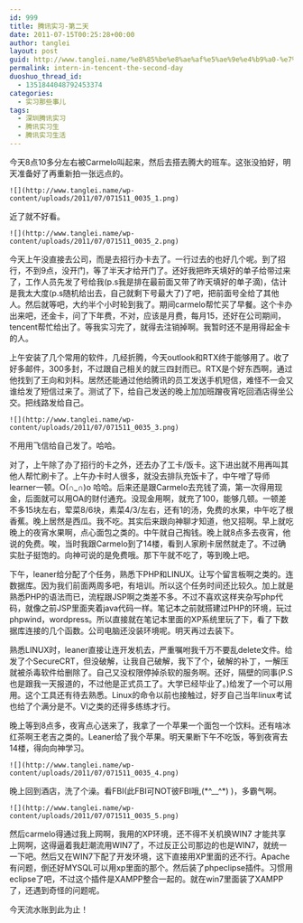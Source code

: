 ```yaml
---
id: 999
title: 腾讯实习-第二天
date: 2011-07-15T00:25:28+00:00
author: tanglei
layout: post
guid: http://www.tanglei.name/%e8%85%be%e8%ae%af%e5%ae%9e%e4%b9%a0-%e7%ac%ac%e4%ba%8c%e5%a4%a9/
permalink: intern-in-tencent-the-second-day
duoshuo_thread_id:
  - 1351844048792453374
categories:
  - 实习那些事儿
tags:
  - 深圳腾讯实习
  - 腾讯实习生
  - 腾讯实习生活
---
```

今天8点10多分左右被Carmelo叫起来，然后去搭去腾大的班车。这张没拍好，明天准备好了再重新拍一张远点的。 


	![](http://www.tanglei.name/wp-content/uploads/2011/07/071511_0035_1.png) 

近了就不好看。 


	![](http://www.tanglei.name/wp-content/uploads/2011/07/071511_0035_2.png) 

今天上午没直接去公司，而是去招行办卡去了。一行过去的也好几个呢。到了招行，不到9点，没开门，等了半天才给开门了。还好我把昨天填好的单子给带过来了，工作人员先发了号给我(p.s我是排在最前面又带了昨天填好的单子滴)，估计是我太大度(p.s随机给出去，自己就剩下号最大了)了吧，把前面号全给了其他人。然后就等吧，大约半个小时轮到我了。期间carmelo帮忙买了早餐。这个卡办出来吧，还金卡，问了下年费，不对，应该是月费，每月15，还好在公司期间，tencent帮忙给出了。等我实习完了，就得去注销掉啊。我暂时还不是用得起金卡的人。 

上午安装了几个常用的软件，几经折腾，今天outlook和RTX终于能够用了。收了好多邮件，300多封，不过跟自己相关的就三四封而已。RTX是个好东西啊，通过他找到了王向和刘科。居然还能通过他给腾讯的员工发送手机短信，难怪不一会又谁给发了短信过来了。测试了下，给自己发送的晚上加加班蹭夜宵吃回酒店得坐公交。把线路发给自己。 


	![](http://www.tanglei.name/wp-content/uploads/2011/07/071511_0035_3.png) 

不用用飞信给自己发了。哈哈。 

对了，上午除了办了招行的卡之外，还去办了工卡/饭卡。这下进出就不用再叫其他人帮忙刷卡了。上午办卡时人很多，就没去排队充饭卡了，中午噌了导师learner一顿。O(∩_∩)o 哈哈。后来还是跟Carmelo去充钱了滴，第一次得用现金，后面就可以用OA的财付通充。没现金用啊，就充了100，能够几顿。一顿差不多15块左右，荤菜8/6块，素菜4/3/左右，还有1的汤，免费的水果，中午吃了根香蕉。晚上居然是西瓜。我不吃。其实后来跟向神聊才知道，他又招啊。早上就吃晚上的夜宵水果啊，点心面包之类的。中午就自己掏钱。晚上就8点多去夜宵，他说的免费。唉，当时我跟Carmelo到了14楼，看到人家刷卡居然就走了。不过确实肚子挺饱的。向神可说的是免费哦。那下午就不吃了，等到晚上吧。 

下午，leaner给分配了个任务，熟悉下PHP和LINUX。让写个留言板啊之类的。连数据库。因为我们前面两周多吧，有培训。所以这个任务时间还比较久。加上就是熟悉PHP的语法而已，流程跟JSP啊之类差不多。不过不喜欢这样夹杂写php代码，就像之前JSP里面夹着java代码一样。笔记本之前就搭建过PHP的环境，玩过phpwind，wordpress。所以直接就在笔记本里面的XP系统里玩了下，看了下数据库连接的几个函数。公司电脑还没装环境呢。明天再过去装下。 

熟悉LINUX时，leaner直接让连开发机去，严重嘱咐我千万不要乱delete文件。给发了个SecureCRT，但没破解，让我自己破解，我下了个，破解的补丁，一解压就被杀毒软件给删除了。自己又没权限停掉杀软的服务啊。还好，隔壁的同事(P.S也是跟我一天报道的，不过他是正式员工了。大学已经毕业了。)给发了一个可以用用。这个工具还有待去熟悉。Linux的命令以前也接触过，好歹自己当年linux考试也给了个满分是不。VI之类的还得多练练才行。 

晚上等到8点多，夜宵点心送来了，我拿了一个苹果一个面包一个饮料。还有啥冰红茶啊王老吉之类的。Leaner给了我个苹果。明天果断下午不吃饭，等到夜宵去14楼，得向向神学习。 


	![](http://www.tanglei.name/wp-content/uploads/2011/07/071511_0035_4.png) 

晚上回到酒店，洗了个澡。看FBI(此FBI可NOT彼FBI哦,(\*^__^\*) )，多霸气啊。 


	![](http://www.tanglei.name/wp-content/uploads/2011/07/071511_0035_5.png) 

然后carmelo得通过我上网啊，我用的XP环境，还不得不关机换WIN7 才能共享上网啊，这得逼着我赶潮流用WIN7了，不过反正公司那边的也是WIN7，就统一一下吧。然后又在WIN7下配了开发环境，这下直接用XP里面的还不行。Apache有问题，倒还好MYSQL可以用xp里面的那个。然后装了phpeclipse插件。习惯用eclipse了吧，不过这个插件是XAMPP整合一起的。就在win7里面装了XAMPP了，还遇到奇怪的问题呢。 

今天流水账到此为止！
